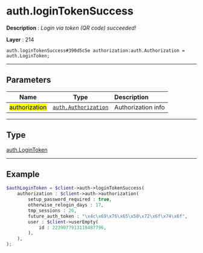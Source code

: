 # auth.loginTokenSuccess

**Description** : *Login via token \(QR code\) succeeded\!*

**Layer** : 214

```tl
auth.loginTokenSuccess#390d5c5e authorization:auth.Authorization = auth.LoginToken;
```

---

## Parameters

| Name | Type | Description |
| :---: | :---: | :--- |
| <mark>authorization</mark> | [`auth.Authorization`](type/auth.Authorization) | Authorization info |

---

## Type

[auth.LoginToken](type/auth.LoginToken)

---

## Example

```php
$authLoginToken = $client->auth->loginTokenSuccess(
	authorization : $client->auth->authorization(
		setup_password_required : true,
		otherwise_relogin_days : 17,
		tmp_sessions : 26,
		future_auth_token : "\x4c\x69\x76\x65\x50\x72\x6f\x74\x6f",
		user : $client->userEmpty(
			id : 2239077913118487796,
		),
	),
);
```